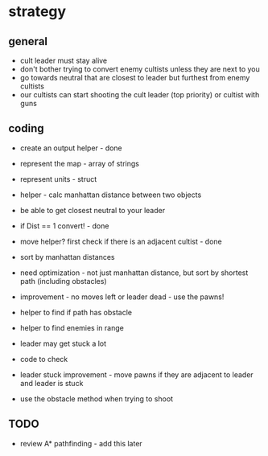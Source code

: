 # strategy

## general

- cult leader must stay alive
- don't bother trying to convert enemy cultists unless they are next to you
- go towards neutral that are closest to leader but furthest from enemy cultists
- our cultists can start shooting the cult leader (top priority) or cultist with guns
## coding

- create an output helper - done
- represent the map - array of strings
- represent units - struct

- helper - calc manhattan distance between two objects
- be able to get closest neutral to your leader
- if Dist == 1 convert! - done

- move helper?  first check if there is an adjacent cultist - done

- sort by manhattan distances

- need optimization - not just manhattan distance, but sort by shortest path (including obstacles)

- improvement - no moves left or leader dead - use the pawns!
- helper to find if path has obstacle
- helper to find enemies in range
- leader may get stuck a lot
- code to check

- leader stuck improvement - move pawns if they are adjacent to leader and leader is stuck
- use the obstacle method when trying to shoot
## TODO

- review A* pathfinding - add this later